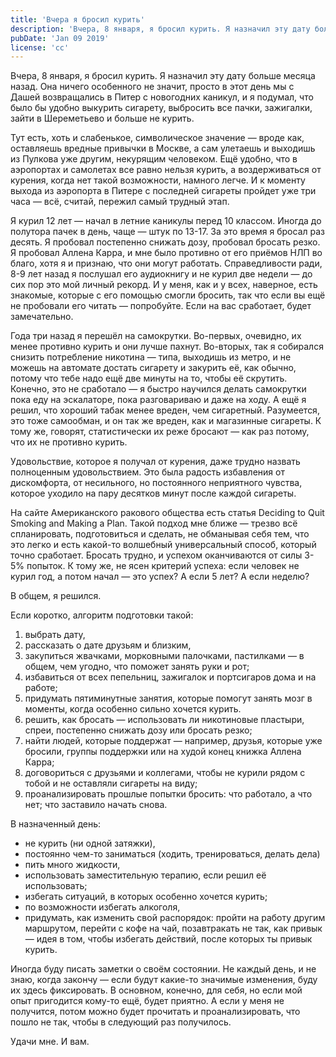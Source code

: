 ```yaml
---
title: 'Вчера я бросил курить'
description: 'Вчера, 8 января, я бросил курить. Я назначил эту дату больше месяца назад.'
pubDate: 'Jan 09 2019'
license: 'cc'
---
```


Вчера, 8 января, я бросил курить. Я назначил эту дату больше месяца назад. Она ничего особенного не значит, просто в этот день мы с Дашей возвращались в Питер с новогодних каникул, и я подумал, что было бы удобно выкурить сигарету, выбросить все пачки, зажигалки, зайти в Шереметьево и больше не курить.

Тут есть, хоть и слабенькое, символическое значение — вроде как, оставляешь вредные привычки в Москве, а сам улетаешь и выходишь из Пулкова уже другим, некурящим человеком. Ещё удобно, что в аэропортах и самолетах все равно нельзя курить, а воздерживаться от курения, когда нет такой возможности, намного легче. И к моменту выхода из аэропорта в Питере с последней сигареты пройдет уже три часа — всё, считай, пережил самый трудный этап.

Я курил 12 лет — начал в летние каникулы перед 10 классом. Иногда до полутора пачек в день, чаще — штук по 13-17. За это время я бросал раз десять. Я пробовал постепенно снижать дозу, пробовал бросать резко. Я пробовал Аллена Карра, и мне было противно от его приёмов НЛП во благо, хотя я и признаю, что они могут работать. Справедливости ради, 8-9 лет назад я послушал его аудиокнигу и не курил две недели — до сих пор это мой личный рекорд. И у меня, как и у всех, наверное, есть знакомые, которые с его помощью смогли бросить, так что если вы ещё не пробовали его читать — попробуйте. Если на вас сработает, будет замечательно.

Года три назад я перешёл на самокрутки. Во-первых, очевидно, их менее противно курить и они лучше пахнут. Во-вторых, так я собирался снизить потребление никотина — типа, выходишь из метро, и не можешь на автомате достать сигарету и закурить её, как обычно, потому что тебе надо ещё две минуты на то, чтобы её скрутить. Конечно, это не сработало — я быстро научился делать самокрутки пока еду на эскалаторе, пока разговариваю и даже на ходу. А ещё я решил, что хороший табак менее вреден, чем сигаретный. Разумеется, это тоже самообман, и он так же вреден, как и магазинные сигареты. К тому же, говорят, статистически их реже бросают — как раз потому, что их не противно курить.

Удовольствие, которое я получал от курения, даже трудно назвать полноценным удовольствием. Это была радость избавления от дискомфорта, от несильного, но постоянного неприятного чувства, которое уходило на пару десятков минут после каждой сигареты.

На сайте Американского ракового общества есть статья Deciding to Quit Smoking and Making a Plan. Такой подход мне ближе — трезво всё спланировать, подготовиться и сделать, не обманывая себя тем, что это легко и есть какой-то волшебный универсальный способ, который точно сработает. Бросать трудно, и успехом оканчиваются от силы 3-5% попыток. К тому же, не ясен критерий успеха: если человек не курил год, а потом начал — это успех? А если 5 лет? А если неделю?

В общем, я решился.

Если коротко, алгоритм подготовки такой:

1. выбрать дату,
2. рассказать о дате друзьям и близким,
3. закупиться жвачками, морковными палочками, пастилками — в общем, чем угодно, что поможет занять руки и рот;
4. избавиться от всех пепельниц, зажигалок и портсигаров дома и на работе;
5. придумать пятиминутные занятия, которые помогут занять мозг в моменты, когда особенно сильно хочется курить.
6. решить, как бросать — использовать ли никотиновые пластыри, спреи, постепенно снижать дозу или бросать резко;
7. найти людей, которые поддержат — например, друзья, которые уже бросили, группы поддержки или на худой конец книжка Аллена Карра;
8. договориться с друзьями и коллегами, чтобы не курили рядом с тобой и не оставляли сигареты на виду;
9. проанализировать прошлые попытки бросить: что работало, а что нет; что заставило начать снова.

В назначенный день:

- не курить (ни одной затяжки),
- постоянно чем-то заниматься (ходить, тренироваться, делать дела)
- пить много жидкости,
- использовать заместительную терапию, если решил её использовать;
- избегать ситуаций, в которых особенно хочется курить;
- по возможности избегать алкоголя,
- придумать, как изменить свой распорядок: пройти на работу другим маршрутом, перейти с кофе на чай, позавтракать не так, как привык — идея в том, чтобы избегать действий, после которых ты привык курить.

Иногда буду писать заметки о своём состоянии. Не каждый день, и не знаю, когда закончу — если будут какие-то значимые изменения, буду их здесь фиксировать. В основном, конечно, для себя, но если мой опыт пригодится кому-то ещё, будет приятно. А если у меня не получится, потом можно будет прочитать и проанализировать, что пошло не так, чтобы в следующий раз получилось.

Удачи мне. И вам.
